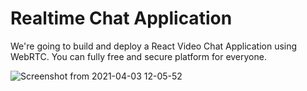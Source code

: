 
# Realtime Chat Application
We're going to build and deploy a React Video Chat Application using WebRTC. You can fully free and secure platform for everyone.

![Screenshot from 2021-04-03 12-05-52](https://user-images.githubusercontent.com/72482679/113470143-18050a00-9475-11eb-91da-9cba54224019.png)
